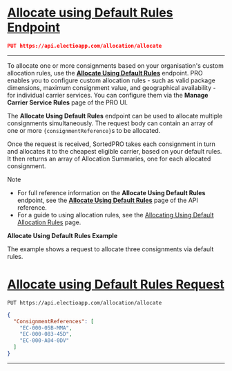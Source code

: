 # [Allocate using Default Rules Endpoint](#tab/allocate-using-default-rules-endpoint)

```json
PUT https://api.electioapp.com/allocation/allocate
```
---

To allocate one or more consignments based on your organisation's custom allocation rules, use the **[Allocate Using Default Rules](https://docs.electioapp.com/#/api/AllocateUsingDefaultRules)** endpoint. PRO enables you to configure custom allocation rules - such as valid package dimensions, maximum consignment value, and geographical availability - for individual carrier services. You can configure them via the <strong>Manage Carrier Service Rules</strong></a> page of the PRO UI. 

The **Allocate Using Default Rules** endpoint can be used to allocate multiple consignments simultaneously. The request body can contain an array of one or more `{consignmentReference}`s to be allocated. 

Once the request is received, SortedPRO takes each consignment in turn and allocates it to the cheapest eligible carrier, based on your default rules. It then returns an array of Allocation Summaries, one for each allocated consignment. 

> [!NOTE]
> * For full reference information on the <strong>Allocate Using Default Rules</strong> endpoint, see the <strong><a href="https://docs.electioapp.com/#/api/AllocateUsingDefaultRules">Allocate Using Default Rules</a></strong> page of the API reference. 
> * For a guide to using allocation rules, see the [Allocating Using Default Allocation Rules](/pro/api/help/allocating_using_default_allocation_rules.html) page.

**Allocate Using Default Rules Example**

The example shows a request to allocate three consignments via default rules. 

# [Allocate using Default Rules Request](#tab/allocate-using-default-rules-request)

`PUT https://api.electioapp.com/allocation/allocate`

```json
{
  "ConsignmentReferences": [
    "EC-000-05B-MMA",
    "EC-000-083-45D",
    "EC-000-A04-0DV"
  ]
}
```
---